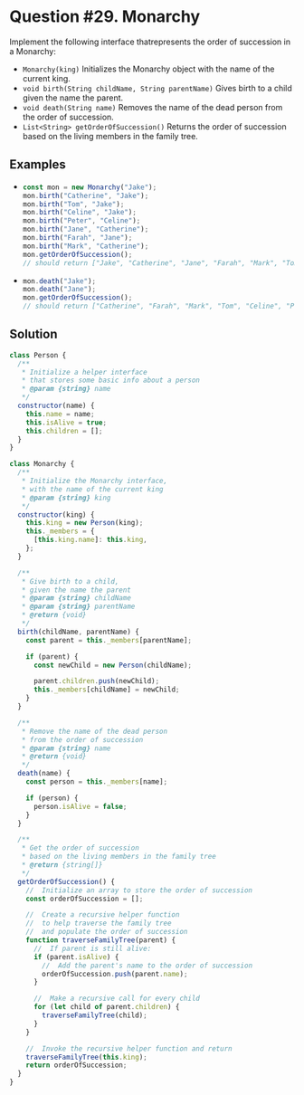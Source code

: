 # Question #29. Monarchy

Implement the following interface thatrepresents the order of succession in a Monarchy:

- `Monarchy(king)` Initializes the Monarchy object with the name of the current king.
- `void birth(String childName, String parentName)` Gives birth to a child given the name the parent.
- `void death(String name)` Removes the name of the dead person from the order of succession.
- `List<String> getOrderOfSuccession()` Returns the order of succession based on the living members in the family tree.

## Examples

- ```js
  const mon = new Monarchy("Jake");
  mon.birth("Catherine", "Jake");
  mon.birth("Tom", "Jake");
  mon.birth("Celine", "Jake");
  mon.birth("Peter", "Celine");
  mon.birth("Jane", "Catherine");
  mon.birth("Farah", "Jane");
  mon.birth("Mark", "Catherine");
  mon.getOrderOfSuccession();
  // should return ["Jake", "Catherine", "Jane", "Farah", "Mark", "Tom", "Celine", "Peter"]
  ```

- ```js
  mon.death("Jake");
  mon.death("Jane");
  mon.getOrderOfSuccession();
  // should return ["Catherine", "Farah", "Mark", "Tom", "Celine", "Peter"]
  ```

## Solution

```js
class Person {
  /**
   * Initialize a helper interface
   * that stores some basic info about a person
   * @param {string} name
   */
  constructor(name) {
    this.name = name;
    this.isAlive = true;
    this.children = [];
  }
}

class Monarchy {
  /**
   * Initialize the Monarchy interface,
   * with the name of the current king
   * @param {string} king
   */
  constructor(king) {
    this.king = new Person(king);
    this._members = {
      [this.king.name]: this.king,
    };
  }

  /**
   * Give birth to a child,
   * given the name the parent
   * @param {string} childName
   * @param {string} parentName
   * @return {void}
   */
  birth(childName, parentName) {
    const parent = this._members[parentName];

    if (parent) {
      const newChild = new Person(childName);

      parent.children.push(newChild);
      this._members[childName] = newChild;
    }
  }

  /**
   * Remove the name of the dead person
   * from the order of succession
   * @param {string} name
   * @return {void}
   */
  death(name) {
    const person = this._members[name];

    if (person) {
      person.isAlive = false;
    }
  }

  /**
   * Get the order of succession
   * based on the living members in the family tree
   * @return {string[]}
   */
  getOrderOfSuccession() {
    //  Initialize an array to store the order of succession
    const orderOfSuccession = [];

    //  Create a recursive helper function
    //  to help traverse the family tree
    //  and populate the order of succession
    function traverseFamilyTree(parent) {
      //  If parent is still alive:
      if (parent.isAlive) {
        //  Add the parent's name to the order of succession
        orderOfSuccession.push(parent.name);
      }

      //  Make a recursive call for every child
      for (let child of parent.children) {
        traverseFamilyTree(child);
      }
    }

    //  Invoke the recursive helper function and return
    traverseFamilyTree(this.king);
    return orderOfSuccession;
  }
}
```
